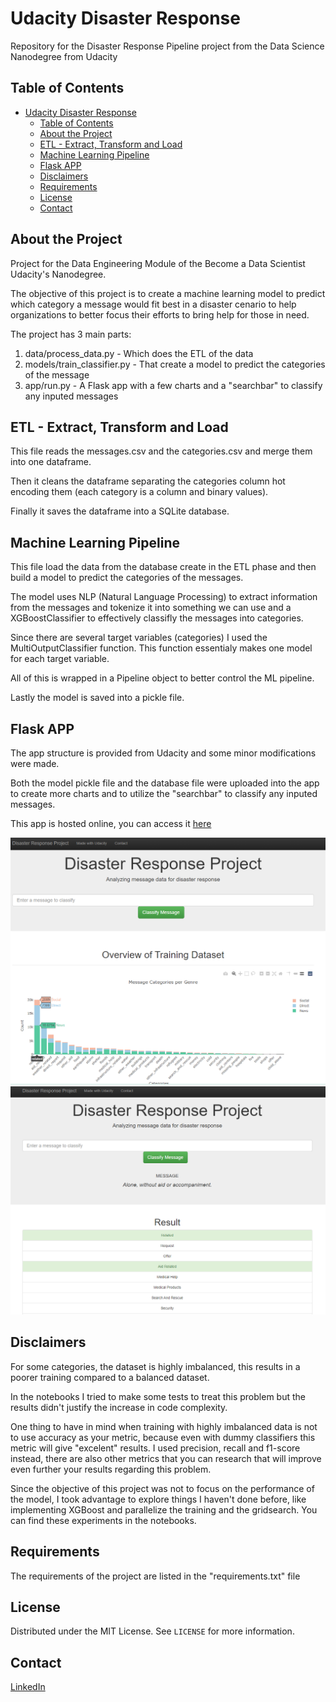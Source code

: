 # Udacity Disaster Response
Repository for the Disaster Response Pipeline project from the Data Science Nanodegree from Udacity

## Table of Contents
- [Udacity Disaster Response](#udacity-disaster-response)
  - [Table of Contents](#table-of-contents)
  - [About the Project](#about-the-project)
  - [ETL - Extract, Transform and Load](#etl---extract-transform-and-load)
  - [Machine Learning Pipeline](#machine-learning-pipeline)
  - [Flask APP](#flask-app)
  - [Disclaimers](#disclaimers)
  - [Requirements](#requirements)
  - [License](#license)
  - [Contact](#contact)

## About the Project
Project for the Data Engineering Module of the Become a Data Scientist Udacity's Nanodegree.

The objective of this project is to create a machine learning model to predict which category a message would fit best in a disaster cenario to help organizations to better focus their efforts to bring help for those in need.

The project has 3 main parts:

1. data/process_data.py - Which does the ETL of the data
2. models/train_classifier.py - That create a model to predict the categories of the message
3. app/run.py - A Flask app with a few charts and a "searchbar" to classify any inputed messages

## ETL - Extract, Transform and Load
This file reads the messages.csv and the categories.csv and merge them into one dataframe.

Then it cleans the dataframe separating the categories column hot encoding them (each category is a column and binary values).

Finally it saves the dataframe into a SQLite database.

## Machine Learning Pipeline
This file load the data from the database create in the ETL phase and then build a model to predict the categories of the messages.

The model uses NLP (Natural Language Processing) to extract information from the messages and tokenize it into something we can use and a XGBoostClassifier to effectively classifly the messages into categories.

Since there are several target variables (categories) I used the MultiOutputClassifier function. This function essentialy makes one model for each target variable.

All of this is wrapped in a Pipeline object to better control the ML pipeline.

Lastly the model is saved into a pickle file.

## Flask APP
The app structure is provided from Udacity and some minor modifications were made.

Both the model pickle file and the database file were uploaded into the app to create more charts and to utilize the "searchbar" to classify any inputed messages.

This app is hosted online, you can access it [here]()

![Home](images/Charts.png)
![Classifier](images/Classifier.png)

## Disclaimers
For some categories, the dataset is highly imbalanced, this results in a poorer training compared to a balanced dataset.

In the notebooks I tried to make some tests to treat this problem but the results didn't justify the increase in code complexity.

One thing to have in mind when training with highly imbalanced data is not to use accuracy as your metric, because even with dummy classifiers this metric will give "excelent" results. I used precision, recall and f1-score instead, there are also other metrics that you can research that will improve even further your results regarding this problem.

Since the objective of this project was not to focus on the performance of the model, I took advantage to explore things I haven't done before, like implementing XGBoost and parallelize the training and the gridsearch. You can find these experiments in the notebooks.

## Requirements
The requirements of the project are listed in the "requirements.txt" file

## License
Distributed under the MIT License. See `LICENSE` for more information.

## Contact
[LinkedIn](https://www.linkedin.com/in/gfmarafon/)


